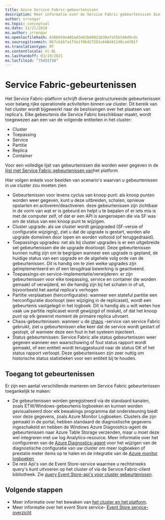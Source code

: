 ```yaml
---
title: Azure Service Fabric-gebeurtenissen
description: Meer informatie over de Service Fabric gebeurtenissen die uit het vak zijn gegeven om u te helpen bij het bewaken van uw Azure Service Fabric-cluster.
author: srrengar
ms.topic: conceptual
ms.date: 11/21/2018
ms.author: srrengar
ms.openlocfilehash: 638b650e485ad3e83bd6021639a7e55b540d9cdc
ms.sourcegitcommit: 867cb1b7a1f3a1f0b427282c648d411d0ca4f81f
ms.translationtype: MT
ms.contentlocale: nl-NL
ms.lasthandoff: 03/19/2021
ms.locfileid: "75451730"
---
```

# <a name="service-fabric-events"></a>Service Fabric-gebeurtenissen 

Het Service Fabric-platform schrijft diverse gestructureerde gebeurtenissen voor belang rijke operationele activiteiten binnen uw cluster. Dit bereik van het cluster wordt bijgewerkt naar de beslissingen over het plaatsen van replica's. Elke gebeurtenis die Service Fabric beschikbaar maakt, wordt toegewezen aan een van de volgende entiteiten in het cluster:
* Cluster
* Toepassing
* Service
* Partitie
* Replica 
* Container

Voor een volledige lijst van gebeurtenissen die worden weer gegeven in de [lijst met Service Fabric gebeurtenissen van](service-fabric-diagnostics-event-generation-operational.md)het platform.

Hier volgen enkele voor beelden van scenario's waarvan u gebeurtenissen in uw cluster zou moeten zien. 
* Gebeurtenissen voor levens cyclus van knoop punt: als knoop punten worden weer gegeven, kunt u deze uitbreiden, schalen, opnieuw opstarten en activeren/deactiveren. deze gebeurtenissen zijn zichtbaar in de vorm van wat er is gebeurd en helpt u te bepalen of er iets mis is met de computer zelf, of dat er een API is aangeroepen die via SF was om de status van een knoop punt te wijzigen.
* Cluster upgrade: als uw cluster wordt geüpgraded (SF-versie of configuratie wijziging), ziet u dat de upgrade is gestart, worden alle upgrade domeinen door lopen en worden voltooid (of teruggedraaid). 
* Toepassings upgrades: net als bij cluster upgrades is er een uitgebreide set gebeurtenissen die de upgrade doorloopt. Deze gebeurtenissen kunnen nuttig zijn om te begrijpen wanneer een upgrade is gepland, de huidige status van een upgrade en de algehele volg orde van de gebeurtenissen. Dit is handig om te zien welke upgrades zijn geïmplementeerd en of een terugdraai bewerking is geactiveerd.
* Toepassings-en service-implementatie/verwijderen: er zijn gebeurtenissen voor elke toepassing, service en container die worden gemaakt of verwijderd, en die handig zijn bij het schalen in of uit, bijvoorbeeld het aantal replica's verhogen
* Partitie verplaatsen (herconfiguratie): wanneer een stateful partitie een herconfiguratie doorloopt (een wijziging in de replicaset), wordt een gebeurtenis vastgelegd in het logboek. Dit is handig als u wilt weten hoe vaak uw partitie replicaset wordt gewijzigd of mislukt, of dat het knoop punt op elk gewenst moment de primaire replica uitvoert.
* Chaos-gebeurtenissen: wanneer u de [chaos](service-fabric-controlled-chaos.md) -service van service Fabric gebruikt, ziet u gebeurtenissen elke keer dat de service wordt gestart of gestopt, of wanneer deze een fout in het systeem injecteert.
* Status gebeurtenissen: Service Fabric alle status gebeurtenissen weer gegeven wanneer een waarschuwing of fout status rapport wordt gemaakt, of een entiteit wordt teruggestuurd naar de status OK of het status rapport verloopt. Deze gebeurtenissen zijn zeer nuttig om historische status statistieken voor een entiteit bij te houden. 

## <a name="how-to-access-events"></a>Toegang tot gebeurtenissen

Er zijn een aantal verschillende manieren om Service Fabric gebeurtenissen toegankelijk te maken:
* De gebeurtenissen worden geregistreerd via de standaard kanalen, zoals ETW/Windows-gebeurtenis logboeken en kunnen worden gevisualiseerd door elk bewakings programma dat ondersteuning biedt voor deze gegevens, zoals Azure Monitor Logboeken. Clusters die zijn gemaakt in de portal, hebben standaard de diagnostische gegevens ingeschakeld en hebben de Windows Azure Diagnostics-agent de gebeurtenissen naar Azure Table Storage verzenden, maar u moet deze wel integreren met uw log Analytics-resource. Meer informatie over het configureren van de [Azure Diagnostics-agent](service-fabric-diagnostics-event-aggregation-wad.md) voor het wijzigen van de diagnostische configuratie van uw cluster om meer logboeken of prestatie meter items op te halen en de integratie van de [Azure monitor logboeken](service-fabric-diagnostics-event-analysis-oms.md)
* De rest Api's van de Event Store-service waarmee u rechtstreeks query's kunt uitvoeren op het cluster of via de Service Fabric-client bibliotheek. Zie [query Event Store-api's voor cluster gebeurtenissen](service-fabric-diagnostics-eventstore-query.md).

## <a name="next-steps"></a>Volgende stappen
* Meer informatie over het bewaken van [het cluster en het platform](service-fabric-diagnostics-event-generation-infra.md).
* Meer informatie over het event Store service- [Event Store service-overzicht](service-fabric-diagnostics-eventstore.md)
